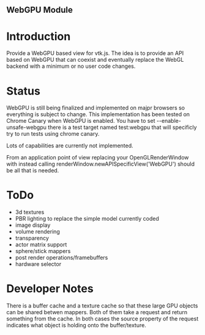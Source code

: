 ## WebGPU Module


Introduction
============

Provide a WebGPU based view for vtk.js. The idea is to provide an
API based on WebGPU that can coexist and eventually replace the WebGL
backend with a minimum or no user code changes.

Status
============

WebGPU is still being finalized and implemented on majpr browsers so
everything is subject to change. This implementation has been tested on
Chrome Canary when WebGPU is enabled. You have to set --enable-unsafe-webgpu
there is a test target named test:webgpu that will specificly try to run
tests using chrome canary.

Lots of capabilities are currently not implemented.

From an application point of view replacing your OpenGLRenderWindow with
instead calling renderWindow.newAPISpecificView('WebGPU') should be all that
is needed.

ToDo
============
- 3d textures
- PBR lighting to replace the simple model currently coded
- image display
- volume rendering
- transparency
- actor matrix support
- sphere/stick mappers
- post render operations/framebuffers
- hardware selector

Developer Notes
============
There is a buffer cache and a texture cache so that these large GPU objects
can be shared betwen mappers. Both of them take a request and return something from
the cache. In both cases the source property of the request indicates what object is holding onto the buffer/texture.

